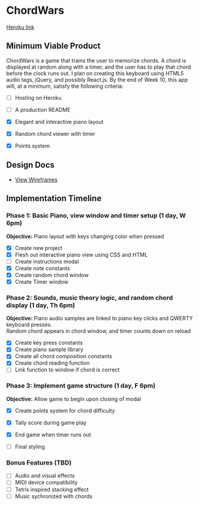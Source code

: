 # ChordWars

[Heroku link][heroku]

[heroku]: https://kickrestarter.herokuapp.com/

## Minimum Viable Product

ChordWars is a game that trains the user to memorize chords.  A chord is displayed at random along with a timer, and the user has to play that chord before the clock runs out.  I plan on creating this keyboard using HTML5 audio tags, jQuery, and possibly React.js.  By the end of Week 10, this app will, at a minimum, satisfy the following criteria:


- [ ] Hosting on Heroku
- [ ] A production README
- [x] Elegant and interactive piano layout
- [x] Random chord viewer with timer
- [x] Points system


## Design Docs
* [View Wireframes][views]

[views]: docs/views.md

## Implementation Timeline

### Phase 1: Basic Piano, view window and timer setup (1 day, W 6pm)

**Objective:** Piano layout with keys changing color when pressed

- [x] Create new project
- [x] Flesh out interactive piano view using CSS and HTML
- [ ] Create instructions modal
- [x] Create note constants
- [x] Create random chord window
- [x] Create Timer window

### Phase 2: Sounds, music theory logic, and random chord display (1 day, Th 6pm)

**Objective:** Piano audio samples are linked to piano key clicks and QWERTY keyboard presses.  
Random chord appears in chord window, and timer counts down on reload

- [x] Create key press constants
- [x] Create piano sample library
- [x] Create all chord composition constants
- [x] Create chord reading function  
- [ ] Link function to window if chord is correct  

### Phase 3: Implement game structure (1 day, F 6pm)

**Objective:** Allow game to begin upon closing of modal

- [x] Create points system for chord difficulty
- [x] Tally score during game play
- [x] End game when timer runs out
- [ ] Final styling


### Bonus Features (TBD)
- [ ] Audio and visual effects
- [ ] MIDI device compatibility
- [ ] Tetris inspired stacking effect
- [ ] Music sychronized with chords
